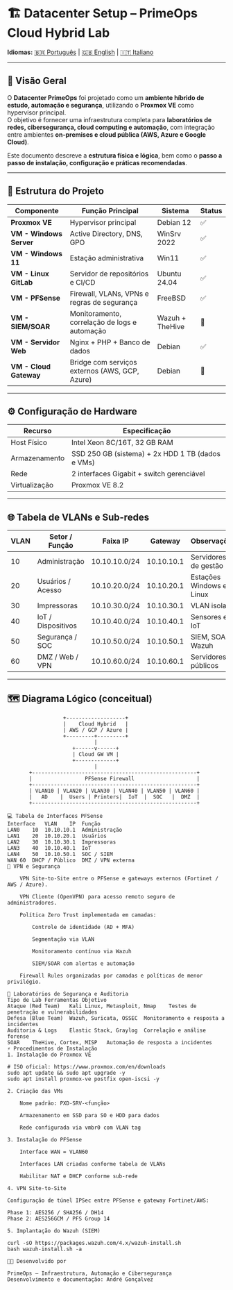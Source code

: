 # 🏗️ Datacenter Setup – PrimeOps Cloud Hybrid Lab

**Idiomas:** [🇧🇷 Português](./Datacenter_Setup.md) | [🇬🇧 English](./Datacenter_Setup.EN.md) | [🇮🇹 Italiano](./Datacenter_Setup.IT.md)

---

## 📘 Visão Geral

O **Datacenter PrimeOps** foi projetado como um **ambiente híbrido de estudo, automação e segurança**, utilizando o **Proxmox VE** como hypervisor principal.  
O objetivo é fornecer uma infraestrutura completa para **laboratórios de redes, cibersegurança, cloud computing e automação**, com integração entre ambientes **on-premises e cloud pública (AWS, Azure e Google Cloud)**.

Este documento descreve a **estrutura física e lógica**, bem como o **passo a passo de instalação, configuração e práticas recomendadas**.

---

## 🧩 Estrutura do Projeto

| Componente              | Função Principal                                   | Sistema | Status |
|--------------------------|----------------------------------------------------|----------|---------|
| **Proxmox VE**           | Hypervisor principal                              | Debian 12 | ✅ |
| **VM - Windows Server**  | Active Directory, DNS, GPO                         | WinSrv 2022 | ✅ |
| **VM - Windows 11**      | Estação administrativa                             | Win11 | ✅ |
| **VM - Linux GitLab**    | Servidor de repositórios e CI/CD                  | Ubuntu 24.04 | ✅ |
| **VM - PFSense**         | Firewall, VLANs, VPNs e regras de segurança        | FreeBSD | ✅ |
| **VM - SIEM/SOAR**       | Monitoramento, correlação de logs e automação      | Wazuh + TheHive | 🔄 |
| **VM - Servidor Web**    | Nginx + PHP + Banco de dados                      | Debian | ✅ |
| **VM - Cloud Gateway**   | Bridge com serviços externos (AWS, GCP, Azure)     | Debian | 🔄 |

---

## ⚙️ Configuração de Hardware

| Recurso | Especificação |
|----------|----------------|
| Host Físico | Intel Xeon 8C/16T, 32 GB RAM |
| Armazenamento | SSD 250 GB (sistema) + 2x HDD 1 TB (dados e VMs) |
| Rede | 2 interfaces Gigabit + switch gerenciável |
| Virtualização | Proxmox VE 8.2 |

---

## 🌐 Tabela de VLANs e Sub-redes

| VLAN | Setor / Função       | Faixa IP            | Gateway        | Observações |
|------|----------------------|---------------------|----------------|--------------|
| 10   | Administração        | 10.10.10.0/24       | 10.10.10.1     | Servidores de gestão |
| 20   | Usuários / Acesso    | 10.10.20.0/24       | 10.10.20.1     | Estações Windows e Linux |
| 30   | Impressoras          | 10.10.30.0/24       | 10.10.30.1     | VLAN isolada |
| 40   | IoT / Dispositivos   | 10.10.40.0/24       | 10.10.40.1     | Sensores e IoT |
| 50   | Segurança / SOC      | 10.10.50.0/24       | 10.10.50.1     | SIEM, SOAR, Wazuh |
| 60   | DMZ / Web / VPN      | 10.10.60.0/24       | 10.10.60.1     | Servidores públicos |

---

## 🗺️ Diagrama Lógico (conceitual)

```text
                  +-------------------+
                  |    Cloud Hybrid   |
                  | AWS / GCP / Azure |
                  +---------+---------+
                            |
                     +------v------+
                     | Cloud GW VM |
                     +-------------+
                            |
       +-----------------------------------------------------+
       |                 PFSense Firewall                    |
       +-----------------------------------------------------+
       | VLAN10 | VLAN20 | VLAN30 | VLAN40 | VLAN50 | VLAN60 |
       |   AD    |  Users | Printers|  IoT  |  SOC   |  DMZ  |
       +-----------------------------------------------------+

💻 Tabela de Interfaces PFSense
Interface	VLAN	IP	Função
LAN0	10	10.10.10.1	Administração
LAN1	20	10.10.20.1	Usuários
LAN2	30	10.10.30.1	Impressoras
LAN3	40	10.10.40.1	IoT
LAN4	50	10.10.50.1	SOC / SIEM
WAN	60	DHCP / Público	DMZ / VPN externa
🔐 VPN e Segurança

    VPN Site-to-Site entre o PFSense e gateways externos (Fortinet / AWS / Azure).

    VPN Cliente (OpenVPN) para acesso remoto seguro de administradores.

    Política Zero Trust implementada em camadas:

        Controle de identidade (AD + MFA)

        Segmentação via VLAN

        Monitoramento contínuo via Wazuh

        SIEM/SOAR com alertas e automação

    Firewall Rules organizadas por camadas e políticas de menor privilégio.

🧠 Laboratórios de Segurança e Auditoria
Tipo de Lab	Ferramentas	Objetivo
Ataque (Red Team)	Kali Linux, Metasploit, Nmap	Testes de penetração e vulnerabilidades
Defesa (Blue Team)	Wazuh, Suricata, OSSEC	Monitoramento e resposta a incidentes
Auditoria & Logs	Elastic Stack, Graylog	Correlação e análise forense
SOAR	TheHive, Cortex, MISP	Automação de resposta a incidentes
⚡ Procedimentos de Instalação
1. Instalação do Proxmox VE

# ISO oficial: https://www.proxmox.com/en/downloads
sudo apt update && sudo apt upgrade -y
sudo apt install proxmox-ve postfix open-iscsi -y

2. Criação das VMs

    Nome padrão: PXD-SRV-<função>

    Armazenamento em SSD para SO e HDD para dados

    Rede configurada via vmbr0 com VLAN tag

3. Instalação do PFSense

    Interface WAN = VLAN60

    Interfaces LAN criadas conforme tabela de VLANs

    Habilitar NAT e DHCP conforme sub-rede

4. VPN Site-to-Site

Configuração de túnel IPSec entre PFSense e gateway Fortinet/AWS:

Phase 1: AES256 / SHA256 / DH14
Phase 2: AES256GCM / PFS Group 14

5. Implantação do Wazuh (SIEM)

curl -sO https://packages.wazuh.com/4.x/wazuh-install.sh
bash wazuh-install.sh -a

👨‍💻 Desenvolvido por

PrimeOps – Infraestrutura, Automação e Cibersegurança
Desenvolvimento e documentação: André Gonçalvez
